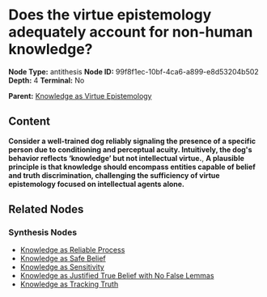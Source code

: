 # Does the virtue epistemology adequately account for non-human knowledge?

**Node Type:** antithesis
**Node ID:** 99f8f1ec-10bf-4ca6-a899-e8d53204b502
**Depth:** 4
**Terminal:** No

**Parent:** [Knowledge as Virtue Epistemology](knowledge-as-virtue-epistemology-synthesis-c1141538-2203-4c37-b894-d418f3e6d1ac.md)

## Content

**Consider a well-trained dog reliably signaling the presence of a specific person due to conditioning and perceptual acuity. Intuitively, the dog's behavior reflects ‘knowledge’ but not intellectual virtue.**, **A plausible principle is that knowledge should encompass entities capable of belief and truth discrimination, challenging the sufficiency of virtue epistemology focused on intellectual agents alone.**

## Related Nodes

### Synthesis Nodes

- [Knowledge as Reliable Process](knowledge-as-reliable-process-synthesis-446bcab8-160a-4b90-819f-cc0b00eb52c9.md)
- [Knowledge as Safe Belief](knowledge-as-safe-belief-synthesis-5d02bfb8-d6a1-4ef0-8a38-15dd931bd0ca.md)
- [Knowledge as Sensitivity](knowledge-as-sensitivity-synthesis-fac590cb-4920-4db9-8dfc-1388328bf730.md)
- [Knowledge as Justified True Belief with No False Lemmas](knowledge-as-justified-true-belief-with-no-false-lemmas-synthesis-e6ad6c8d-cb70-4f78-860a-d0240114a4b6.md)
- [Knowledge as Tracking Truth](knowledge-as-tracking-truth-synthesis-1aa9a3e5-4f28-4ce7-9cee-bea94b0c5106.md)
